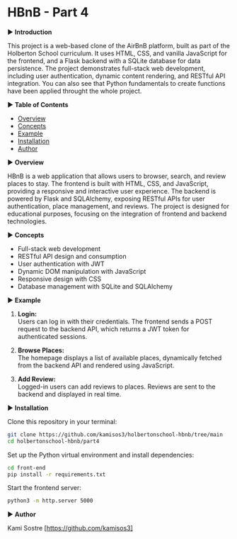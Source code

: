 # HBnB - Part 4

▶ **Introduction**  

This project is a web-based clone of the AirBnB platform, built as part of the Holberton School curriculum. It uses HTML, CSS, and vanilla JavaScript for the frontend, and a Flask backend with a SQLite database for data persistence. The project demonstrates full-stack web development, including user authentication, dynamic content rendering, and RESTful API integration. You can also see that Python fundamentals to create functions have been applied throught the whole project.

▶ **Table of Contents**

- [Overview](#overview)
- [Concepts](#concepts)
- [Example](#example)
- [Installation](#installation)
- [Author](#author)



▶ **Overview**  

HBnB is a web application that allows users to browser, search, and review places to stay. The frontend is built with HTML, CSS, and JavaScript, providing a responsive and interactive user experience. The backend is powered by Flask and SQLAlchemy, exposing RESTful APIs for user authentication, place management, and reviews. The project is designed for educational purposes, focusing on the integration of frontend and backend technologies.



▶ **Concepts**

- Full-stack web development
- RESTful API design and consumption
- User authentication with JWT
- Dynamic DOM manipulation with JavaScript
- Responsive design with CSS
- Database management with SQLite and SQLAlchemy


▶ **Example**

1. **Login:**  
   Users can log in with their credentials. The frontend sends a POST request to the backend API, which returns a JWT token for authenticated sessions.

2. **Browse Places:**  
   The homepage displays a list of available places, dynamically fetched from the backend API and rendered using JavaScript.

3. **Add Review:**  
   Logged-in users can add reviews to places. Reviews are sent to the backend and displayed in real time.



▶ **Installation**

Clone this repository in your terminal:

```bash
git clone https://github.com/kamisos3/holbertonschool-hbnb/tree/main
cd holbertonschool-hbnb/part4
```

Set up the Python virtual environment and install dependencies:

```bash
cd front-end
pip install -r requirements.txt
```

Start the frontend server:

```bash
python3 -m http.server 5000
```


▶ **Author**

Kami Sostre [https://github.com/kamisos3]


